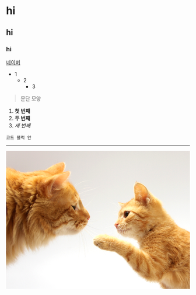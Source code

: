 # hi
## hi
### hi
[네이버](naver.com)

+ 1
  + 2
    + 3

 >문단 모양

1. **첫 번째**
2. __두 번째__
3. *세 번째*

```
코드 블럭 안
```

* * *

<img path="" height="" src="./png/170719_cat01.png"></img>

